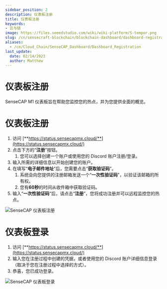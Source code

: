 ```yaml
---
sidebar_position: 2
description: 仪表板注册
title: 仪表板注册
keywords:
- 云与链
image: https://files.seeedstudio.com/wiki/wiki-platform/S-tempor.png
slug: /cn/sensecraft-blockchain/blockchain-dashboard/dashboard-registration
aliases:
  - /cn/Cloud_Chain/SenseCAP_Dashboard/Dashboard_Registration
last_update:
  date: 02/14/2023
  author: Matthew
---
```


# 仪表板注册

SenseCAP M1 仪表板旨在帮助您监控您的热点，并为您提供全面的概览。

**仪表板注册**
==========================

1.  访问 [**https://status.sensecapmx.cloud/**](https://status.sensecapmx.cloud/)
2.  点击下方的“**注册**”按钮。  
    1.  您可以选择创建一个账户或使用您的 Discord 账户注册/登录。
3.  输入所需的详细信息以开始创建您的账户。
4.  在填写“**电子邮件地址**”后，您需要点击“**获取验证码**”。
    1.  系统会向您提供的注册邮箱发送一个“**一次性验证码**”，以验证该邮箱的所有权。
    2.  您有**60秒**的时间从收件箱中获取验证码。
5.  输入“**一次性验证码**”后，请点击“**注册**”，您将成功注册并可以远程监控您的热点。

![SenseCAP 仪表板注册](https://www.sensecapmx.com/wp-content/uploads/2022/07/register-dash-new.png)

**仪表板登录**
===================

1.  访问 [**https://status.sensecapmx.cloud/**](https://status.sensecapmx.cloud/)
2.  输入您在注册过程中创建的凭据，或者使用您的 Discord 账户详细信息登录（取决于您在注册过程中选择的方式）。
3.  恭喜，您已成功登录。

![SenseCAP 仪表板登录](https://www.sensecapmx.com/wp-content/uploads/2022/07/dash-sign-in-new.png)